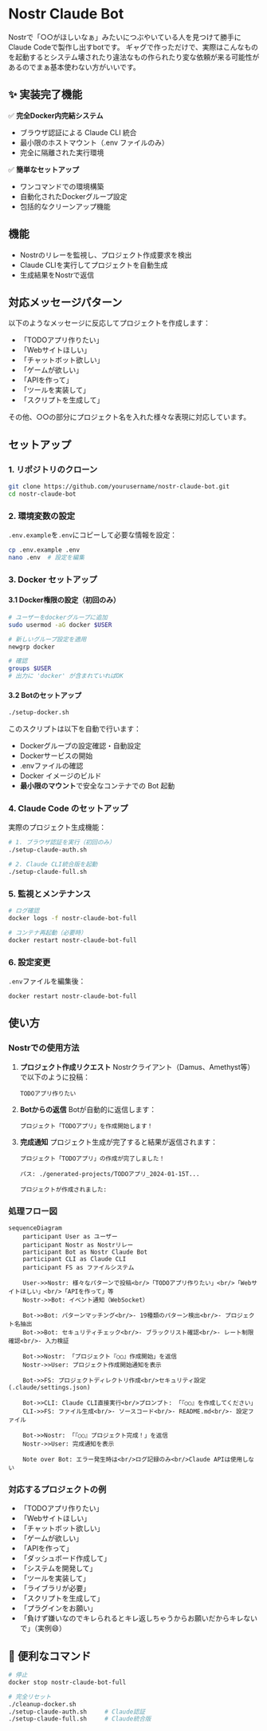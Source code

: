 # Nostr Claude Bot

Nostrで「○○がほしいなぁ」みたいにつぶやいている人を見つけて勝手にClaude Codeで製作し出すbotです。
ギャグで作っただけで、実際はこんなものを起動するとシステム壊されたり違法なもの作られたり変な依頼が来る可能性があるのでまぁ基本使わない方がいいです。

## ✨ 実装完了機能

✅ **完全Docker内完結システム**
- ブラウザ認証による Claude CLI 統合
- 最小限のホストマウント（.env ファイルのみ）
- 完全に隔離された実行環境

✅ **簡単なセットアップ**
- ワンコマンドでの環境構築
- 自動化されたDockerグループ設定
- 包括的なクリーンアップ機能

## 機能

- Nostrのリレーを監視し、プロジェクト作成要求を検出
- Claude CLIを実行してプロジェクトを自動生成
- 生成結果をNostrで返信

## 対応メッセージパターン

以下のようなメッセージに反応してプロジェクトを作成します：

- 「TODOアプリ作りたい」
- 「Webサイトほしい」  
- 「チャットボット欲しい」
- 「ゲームが欲しい」
- 「APIを作って」
- 「ツールを実装して」
- 「スクリプトを生成して」

その他、○○の部分にプロジェクト名を入れた様々な表現に対応しています。

## セットアップ

### 1. リポジトリのクローン
```bash
git clone https://github.com/yourusername/nostr-claude-bot.git
cd nostr-claude-bot
```

### 2. 環境変数の設定
`.env.example`を`.env`にコピーして必要な情報を設定：
```bash
cp .env.example .env
nano .env  # 設定を編集
```

### 3. Docker セットアップ

#### 3.1 Docker権限の設定（初回のみ）
```bash
# ユーザーをdockerグループに追加
sudo usermod -aG docker $USER

# 新しいグループ設定を適用
newgrp docker

# 確認
groups $USER
# 出力に 'docker' が含まれていればOK
```

#### 3.2 Botのセットアップ
```bash
./setup-docker.sh
```

このスクリプトは以下を自動で行います：
- Dockerグループの設定確認・自動設定
- Dockerサービスの開始
- .envファイルの確認
- Docker イメージのビルド
- **最小限のマウント**で安全なコンテナでの Bot 起動

### 4. Claude Code のセットアップ

実際のプロジェクト生成機能：
```bash
# 1. ブラウザ認証を実行（初回のみ）
./setup-claude-auth.sh

# 2. Claude CLI統合版を起動
./setup-claude-full.sh
```

### 5. 監視とメンテナンス

```bash
# ログ確認
docker logs -f nostr-claude-bot-full

# コンテナ再起動（必要時）
docker restart nostr-claude-bot-full
```

### 6. 設定変更

`.env`ファイルを編集後：
```bash
docker restart nostr-claude-bot-full
```

## 使い方

### Nostrでの使用方法

1. **プロジェクト作成リクエスト**
   Nostrクライアント（Damus、Amethyst等）で以下のように投稿：
   ```
   TODOアプリ作りたい
   ```
   
2. **Botからの返信**
   Botが自動的に返信します：
   ```
   プロジェクト「TODOアプリ」を作成開始します！
   ```
   
3. **完成通知**
   プロジェクト生成が完了すると結果が返信されます：
   ```
   プロジェクト「TODOアプリ」の作成が完了しました！
   
   パス: ./generated-projects/TODOアプリ_2024-01-15T...
   
   プロジェクトが作成されました:
   ```

### 処理フロー図

```mermaid
sequenceDiagram
    participant User as ユーザー
    participant Nostr as Nostrリレー
    participant Bot as Nostr Claude Bot
    participant CLI as Claude CLI
    participant FS as ファイルシステム

    User->>Nostr: 様々なパターンで投稿<br/>「TODOアプリ作りたい」<br/>「Webサイトほしい」<br/>「APIを作って」等
    Nostr->>Bot: イベント通知（WebSocket）
    
    Bot->>Bot: パターンマッチング<br/>- 19種類のパターン検出<br/>- プロジェクト名抽出
    Bot->>Bot: セキュリティチェック<br/>- ブラックリスト確認<br/>- レート制限確認<br/>- 入力検証
    
    Bot->>Nostr: 「プロジェクト『○○』作成開始」を返信
    Nostr->>User: プロジェクト作成開始通知を表示
    
    Bot->>FS: プロジェクトディレクトリ作成<br/>セキュリティ設定(.claude/settings.json)
    
    Bot->>CLI: Claude CLI直接実行<br/>プロンプト: 「『○○』を作成してください」
    CLI->>FS: ファイル生成<br/>- ソースコード<br/>- README.md<br/>- 設定ファイル
    
    Bot->>Nostr: 「『○○』プロジェクト完成！」を返信
    Nostr->>User: 完成通知を表示
    
    Note over Bot: エラー発生時は<br/>ログ記録のみ<br/>Claude APIは使用しない
```

### 対応するプロジェクトの例

- 「TODOアプリ作りたい」
- 「Webサイトほしい」
- 「チャットボット欲しい」
- 「ゲームが欲しい」
- 「APIを作って」
- 「ダッシュボード作成して」
- 「システムを開発して」
- 「ツールを実装して」
- 「ライブラリが必要」
- 「スクリプトを生成して」
- 「プラグインをお願い」
- 「負けず嫌いなのでキレられるとキレ返しちゃうからお願いだからキレないで」（実例😄）

## 🔧 便利なコマンド

```bash
# 停止
docker stop nostr-claude-bot-full

# 完全リセット
./cleanup-docker.sh
./setup-claude-auth.sh     # Claude認証
./setup-claude-full.sh     # Claude統合版
```

